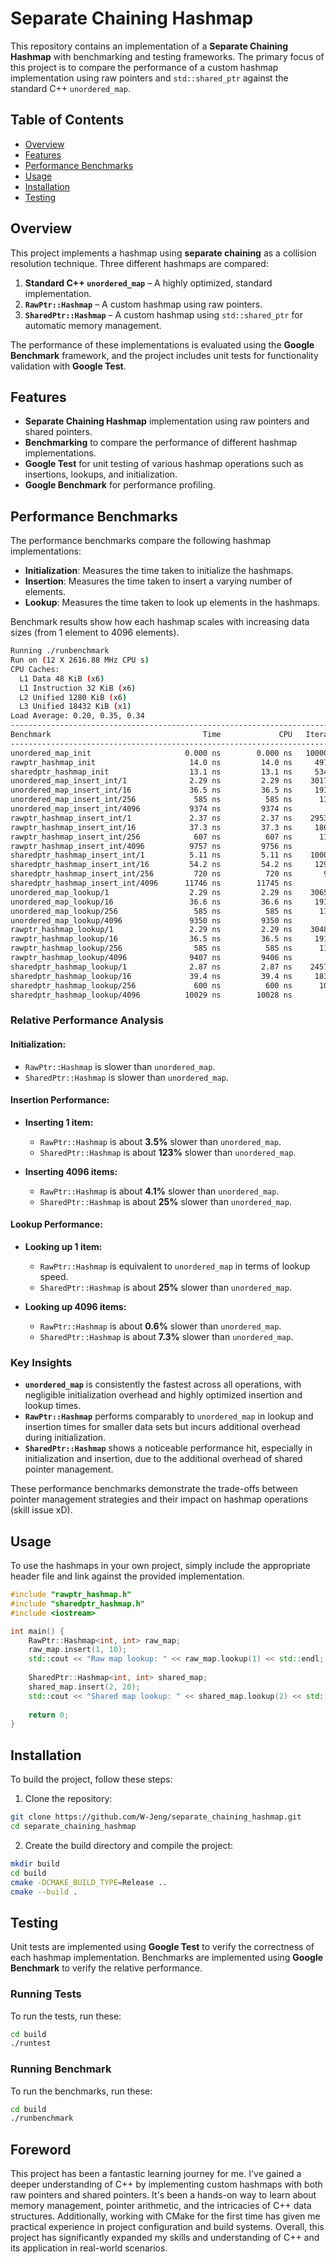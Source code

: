 # Separate Chaining Hashmap

This repository contains an implementation of a **Separate Chaining Hashmap** with benchmarking and testing frameworks. The primary focus of this project is to compare the performance of a custom hashmap implementation using raw pointers and `std::shared_ptr` against the standard C++ `unordered_map`.

## Table of Contents
- [Overview](#overview)
- [Features](#features)
- [Performance Benchmarks](#performance-benchmarks)
- [Usage](#usage)
- [Installation](#installation)
- [Testing](#testing)

## Overview

This project implements a hashmap using **separate chaining** as a collision resolution technique. Three different hashmaps are compared:
1. **Standard C++ `unordered_map`** – A highly optimized, standard implementation.
2. **`RawPtr::Hashmap`** – A custom hashmap using raw pointers.
3. **`SharedPtr::Hashmap`** – A custom hashmap using `std::shared_ptr` for automatic memory management.

The performance of these implementations is evaluated using the **Google Benchmark** framework, and the project includes unit tests for functionality validation with **Google Test**.

## Features
- **Separate Chaining Hashmap** implementation using raw pointers and shared pointers.
- **Benchmarking** to compare the performance of different hashmap implementations.
- **Google Test** for unit testing of various hashmap operations such as insertions, lookups, and initialization.
- **Google Benchmark** for performance profiling.

## Performance Benchmarks

The performance benchmarks compare the following hashmap implementations:
- **Initialization**: Measures the time taken to initialize the hashmaps.
- **Insertion**: Measures the time taken to insert a varying number of elements.
- **Lookup**: Measures the time taken to look up elements in the hashmaps.

Benchmark results show how each hashmap scales with increasing data sizes (from 1 element to 4096 elements).

```bash
Running ./runbenchmark
Run on (12 X 2616.88 MHz CPU s)
CPU Caches:
  L1 Data 48 KiB (x6)
  L1 Instruction 32 KiB (x6)
  L2 Unified 1280 KiB (x6)
  L3 Unified 18432 KiB (x1)
Load Average: 0.20, 0.35, 0.34
----------------------------------------------------------------------------
Benchmark                                  Time             CPU   Iterations
----------------------------------------------------------------------------
unordered_map_init                     0.000 ns        0.000 ns   1000000000000
rawptr_hashmap_init                     14.0 ns         14.0 ns     49703927
sharedptr_hashmap_init                  13.1 ns         13.1 ns     53452459
unordered_map_insert_int/1              2.29 ns         2.29 ns    301780987
unordered_map_insert_int/16             36.5 ns         36.5 ns     19155509
unordered_map_insert_int/256             585 ns          585 ns      1197761
unordered_map_insert_int/4096           9374 ns         9374 ns        74743
rawptr_hashmap_insert_int/1             2.37 ns         2.37 ns    295378893
rawptr_hashmap_insert_int/16            37.3 ns         37.3 ns     18693486
rawptr_hashmap_insert_int/256            607 ns          607 ns      1153211
rawptr_hashmap_insert_int/4096          9757 ns         9756 ns        71934
sharedptr_hashmap_insert_int/1          5.11 ns         5.11 ns    100000000
sharedptr_hashmap_insert_int/16         54.2 ns         54.2 ns     12948731
sharedptr_hashmap_insert_int/256         720 ns          720 ns       977874
sharedptr_hashmap_insert_int/4096      11746 ns        11745 ns        60569
unordered_map_lookup/1                  2.29 ns         2.29 ns    306575128
unordered_map_lookup/16                 36.6 ns         36.6 ns     19146450
unordered_map_lookup/256                 585 ns          585 ns      1196571
unordered_map_lookup/4096               9350 ns         9350 ns        74758
rawptr_hashmap_lookup/1                 2.29 ns         2.29 ns    304893271
rawptr_hashmap_lookup/16                36.5 ns         36.5 ns     19131036
rawptr_hashmap_lookup/256                585 ns          585 ns      1187820
rawptr_hashmap_lookup/4096              9407 ns         9406 ns        74847
sharedptr_hashmap_lookup/1              2.87 ns         2.87 ns    245741090
sharedptr_hashmap_lookup/16             39.4 ns         39.4 ns     18375738
sharedptr_hashmap_lookup/256             600 ns          600 ns      1078546
sharedptr_hashmap_lookup/4096          10029 ns        10028 ns        74411
```

### Relative Performance Analysis

#### **Initialization:**
- `RawPtr::Hashmap` is slower than `unordered_map`.
- `SharedPtr::Hashmap` is slower than `unordered_map`.

#### **Insertion Performance:**
- **Inserting 1 item:**
  - `RawPtr::Hashmap` is about **3.5%** slower than `unordered_map`.
  - `SharedPtr::Hashmap` is about **123%** slower than `unordered_map`.
  
- **Inserting 4096 items:**
  - `RawPtr::Hashmap` is about **4.1%** slower than `unordered_map`.
  - `SharedPtr::Hashmap` is about **25%** slower than `unordered_map`.

#### **Lookup Performance:**
- **Looking up 1 item:**
  - `RawPtr::Hashmap` is equivalent to `unordered_map` in terms of lookup speed.
  - `SharedPtr::Hashmap` is about **25%** slower than `unordered_map`.
  
- **Looking up 4096 items:**
  - `RawPtr::Hashmap` is about **0.6%** slower than `unordered_map`.
  - `SharedPtr::Hashmap` is about **7.3%** slower than `unordered_map`.

### Key Insights

- **`unordered_map`** is consistently the fastest across all operations, with negligible initialization overhead and highly optimized insertion and lookup times.
- **`RawPtr::Hashmap`** performs comparably to `unordered_map` in lookup and insertion times for smaller data sets but incurs additional overhead during initialization.
- **`SharedPtr::Hashmap`** shows a noticeable performance hit, especially in initialization and insertion, due to the additional overhead of shared pointer management.

These performance benchmarks demonstrate the trade-offs between pointer management strategies and their impact on hashmap operations (skill issue xD).


## Usage

To use the hashmaps in your own project, simply include the appropriate header file and link against the provided implementation.

```cpp
#include "rawptr_hashmap.h"
#include "sharedptr_hashmap.h"
#include <iostream>

int main() {
    RawPtr::Hashmap<int, int> raw_map;
    raw_map.insert(1, 10);
    std::cout << "Raw map lookup: " << raw_map.lookup(1) << std::endl;
    
    SharedPtr::Hashmap<int, int> shared_map;
    shared_map.insert(2, 20);
    std::cout << "Shared map lookup: " << shared_map.lookup(2) << std::endl;
    
    return 0;
}
```

## Installation

To build the project, follow these steps:
1. Clone the repository:
```bash
git clone https://github.com/W-Jeng/separate_chaining_hashmap.git
cd separate_chaining_hashmap
```

2. Create the build directory and compile the project:
```bash
mkdir build
cd build
cmake -DCMAKE_BUILD_TYPE=Release ..
cmake --build .
```

## Testing

Unit tests are implemented using **Google Test** to verify the correctness of each hashmap implementation. Benchmarks are implemented using **Google Benchmark** to verify the relative performance.

### Running Tests

To run the tests, run these:

```bash
cd build
./runtest
```

### Running Benchmark

To run the benchmarks, run these:

```bash
cd build
./runbenchmark
```

## Foreword

This project has been a fantastic learning journey for me. I've gained a deeper understanding of C++ by implementing custom hashmaps with both raw pointers and shared pointers. It's been a hands-on way to learn about memory management, pointer arithmetic, and the intricacies of C++ data structures. Additionally, working with CMake for the first time has given me practical experience in project configuration and build systems. Overall, this project has significantly expanded my skills and understanding of C++ and its application in real-world scenarios.